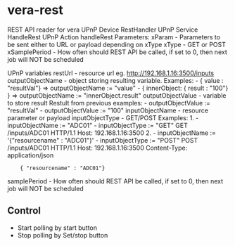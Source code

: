 # vera-rest
REST API reader for vera
UPnP Device RestHandler
UPnP Service HandleRest
UPnP Action handleRest
Parameters:
	xParam - Parameters to be sent either to URL or payload depending on xType
	xType - GET or POST
	xSamplePeriod - How often should REST API be called, if set to 0, then next job will NOT be scheduled

UPnP variables
restUrl - resource url eg. http://192.168.1.16:3500/inputs
outputObjectName - object storing resulting variable.
	Examples:
	- { value : "resultVal"} =>  outputObjectName := "value"
	- { innerObject: { result : "100"} } => outputObjectName := "innerObject.result"
outputObjectValue - variable to store result 
	Restult from previous examples:
	- outputObjectValue := "resultVal"
	- outputObjectValue := "100"
inputObjectName - resource parameter or payload
inputObjectType - GET/POST
	Examples:
	1.
		- inputObjectName := "ADC01"
		- inputObjectType := "GET"
		GET /inputs/ADC01 HTTP/1.1
		Host: 192.168.1.16:3500 
	2. 	- inputObjectName := '{"resourcename" : "ADC01"}'
		- inputObjectType := "POST"
		POST /inputs/ADC01 HTTP/1.1
		Host: 192.168.1.16:3500
		Content-Type: application/json

		{ "resourcename" : "ADC01"}
samplePeriod - How often should REST API be called, if set to 0, then next job will NOT be scheduled

Control
-------
- Start polling by start button
- Stop polling by Set/stop button